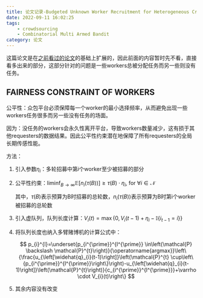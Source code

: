 ```yaml
---
title: 论文记录-Budgeted Unknown Worker Recruitment for Heterogeneous Crowdsensing Using CMAB
date: 2022-09-11 16:02:25
tags: 
    - crowdsourcing
    - Combinatorial Multi Armed Bandit
category: 论文
---
```

<!--more-->

这篇论文是在[之前看过的论文](https://likun1208.github.io/2020/07/05/%E8%AE%BA%E6%96%87%E8%AE%B0%E5%BD%95-Combinatorial%20Multi-Armed%20Bandit%20Based%20Unknown%20Worker%20Recruitment%20in%20Heterogeneous%20Crowdsensing/https://likun1208.github.io/2020/07/05/%E8%AE%BA%E6%96%87%E8%AE%B0%E5%BD%95-Combinatorial%20Multi-Armed%20Bandit%20Based%20Unknown%20Worker%20Recruitment%20in%20Heterogeneous%20Crowdsensing/)的基础上扩展的，因此前面的内容暂时先不看，直接看多出来的部分，这部分针对的问题是一些workers总被分配任务而另一些则没有任务。

## FAIRNESS CONSTRAINT OF WORKERS

公平性：众包平台必须保障每一个worker的最小选择频率，从而避免出现一些workers任务很多而另一些没有任务的场面。

因为：没任务的workers会永久性离开平台，导致workers数量减少，这有损于其他requesters的数据结果。因此公平性约束潜在地保障了所有requesters的全局长期传感性能。

方法：

1. 引入参数$\eta_i$：多轮招募中第$i$个worker至少被招募的部分

2. 公平性约束：$\liminf _{B \rightarrow \infty} \mathbb{E}\left[n_i(\tau(B))\right] \geq \tau(B) \cdot \eta_i$, for $\forall i \in \mathcal{N}$
   
   其中，$\tau(B)$表示预算为B时招募的总轮数，$n_i(\tau(B))$表示预算为B时第i个worker被招募的总轮数

3. 引入虚队列，队列长度计算：$V_i(t)=\max \left\{0, V_i(t-1)+\eta_i-\mathbb{I}\left\{i_{t-1}=i\right\}\right\}$

4. 将队列长度也纳入多臂赌博机的计算公式中：
   
   $$
   p_{i}^{l}=\underset{p_{i^{\prime}}^{l^{\prime}} \in\left(\mathcal{P} \backslash \mathcal{P}^{t}\right)}{\operatorname{argmax}}\left\{\frac{u_{\left[\widehat{q}_{i}(t-1)\right]}\left(\mathcal{P}^{t} \cup\left\{p_{i^{\prime}}^{l^{\prime}}\right\}\right)-u_{\left[\widehat{q}_{i}(t-1)\right]}\left(\mathcal{P}^{t}\right)}{c_{i^{\prime}}^{l^{\prime}}}+\varrho \cdot V_{i}(t)\right\}
   $$
   
   

5. 其余内容没有改变
